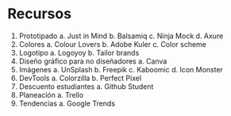 # Recursos

1. Prototipado
	a. Just in Mind
    b. Balsamiq
    c. Ninja Mock
    d. Axure
2. Colores
    a. Colour Lovers
    b. Adobe Kuler
    c. Color scheme
3. Logotipo
    a. Logoyoy
    b. Tailor brands
4. Diseño gráfico para no diseñadores
    a. Canva
5. Imágenes
    a. UnSplash
    b. Freepik
    c. Kaboomic
    d. Icon Monster
6. DevTools
    a. Colorzilla
    b. Perfect Pixel
7. Descuento estudiantes
    a. Github Student
8. Planeación
    a. Trello
9. Tendencias
    a. Google Trends


